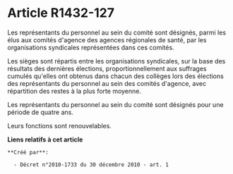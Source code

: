 # Article R1432-127

Les représentants du personnel au sein du comité sont désignés, parmi les élus aux comités d'agence des agences régionales de
santé, par les organisations syndicales représentées dans ces comités. 

Les sièges sont répartis entre les organisations syndicales, sur la base des résultats des dernières élections,
proportionnellement aux suffrages cumulés qu'elles ont obtenus dans chacun des collèges lors des élections des représentants
du personnel au sein des comités d'agence, avec répartition des restes à la plus forte moyenne. 

Les représentants du personnel au sein du comité sont désignés pour une période de quatre ans. 

Leurs fonctions sont renouvelables.

**Liens relatifs à cet article**

	**Créé par**:

	  - Décret n°2010-1733 du 30 décembre 2010 - art. 1
